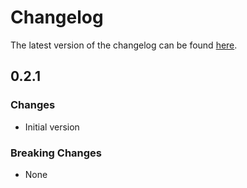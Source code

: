 # Changelog

The latest version of the changelog can be found [here](/Azure/bicep-registry-modules/blob/main/avm/res/network/application-security-group/CHANGELOG.md).

## 0.2.1

### Changes

- Initial version

### Breaking Changes

- None
